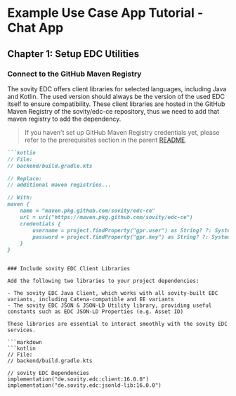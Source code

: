 # Example Use Case App Tutorial - Chat App

## Chapter 1: Setup EDC Utilities

### Connect to the GitHub Maven Registry

The sovity EDC offers client libraries for selected languages, including Java and Kotlin. The used version should always be the version of the used EDC itself to ensure compatibility. These client libraries are hosted in the GitHub Maven Registry of the sovity/edc-ce repository, thus we need to add that maven registry to add the dependency.

> If you haven't set up GitHub Maven Registry credentials yet, please refer to the prerequisites section in the parent [README](../README.md).

```markdown
```kotlin
// File:
// backend/build.gradle.kts

// Replace:
// additional maven registries...

// With:
maven {
    name = "maven.pkg.github.com/sovity/edc-ce"
    url = uri("https://maven.pkg.github.com/sovity/edc-ce")
    credentials {
        username = project.findProperty("gpr.user") as String? ?: System.getenv("GPR_USER")
        password = project.findProperty("gpr.key") as String? ?: System.getenv("GPR_KEY")
    }
}
```
```

### Include sovity EDC Client Libraries

Add the following two libraries to your project dependencies:

- The sovity EDC Java Client, which works with all sovity-built EDC variants, including Catena-compatible and EE variants
- The sovity EDC JSON & JSON-LD Utility library, providing useful constants such as EDC JSON-LD Properties (e.g. Asset ID)

These libraries are essential to interact smoothly with the sovity EDC services.

```markdown
```kotlin
// File:
// backend/build.gradle.kts

// sovity EDC Dependencies
implementation("de.sovity.edc:client:16.0.0")
implementation("de.sovity.edc:jsonld-lib:16.0.0")
```
```
